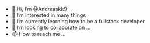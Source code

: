 - 👋 Hi, I’m @Andreaskk9
- 👀 I’m interested in many things
- 🌱 I’m currently learning how to be a fullstack developer 
- 💞️ I’m looking to collaborate on ...
- 📫 How to reach me ...

<!---
Andreaskk9/Andreaskk9 is a ✨ special ✨ repository because its `README.md` (this file) appears on your GitHub profile.
You can click the Preview link to take a look at your changes.
--->
